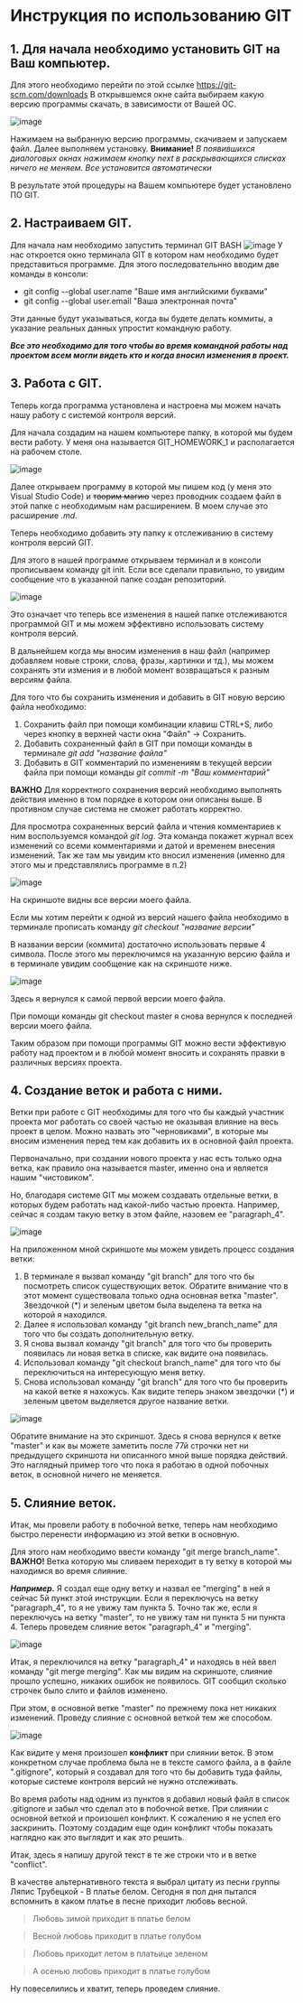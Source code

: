 
# Инструкция по использованию GIT
## 1. Для начала необходимо установить GIT на Ваш компьютер.
Для этого необходимо перейти по этой ссылке https://git-scm.com/downloads
В открывшемся окне сайта выбираем какую версию программы скачать, в зависимости от Вашей ОС.

![image](Download_GIT.png)

Нажимаем на выбранную версию программы, скачиваем и запускаем файл.
Далее выполняем установку. **Внимание!** *В появившихся диалоговых окнах нажимаем кнопку next в раскрывающихся списках ничего не меняем. Все установится автоматически*

В результате этой процедуры на Вашем компьютере будет установлено ПО GIT.

## 2. Настраиваем GIT.

Для начала нам необходимо запустить терминал GIT BASH ![image](Icon_GIT_BASH.png)
У нас откроется окно терминала GIT в котором нам необходимо будет представиться программе. Для этого последовательнно вводим две команды в консоли:

* git config --global user.name "Ваше имя английскими буквами"
* git config --global user.email "Ваша электронная почта"

Эти данные будут указываться, когда вы будете делать коммиты, а указание реальных данных упростит командную работу.

***Все это необходимо для того чтобы во время командной работы над проектом всем могли видеть кто и когда вносил изменения в проект.***

## 3. Работа с GIT.
Теперь когда программа установлена и настроена мы можем начать нашу работу с системой контроля версий. 

Для начала создадим на нашем компьютере папку, в которой мы будем вести работу. У меня она называется GIT_HOMEWORK_1 и располагается на рабочем столе.

![image](Desktop_folder.png)

Далее открываем программу в которой мы пишем код (у меня это Visual Studio Code) и ~~творим магию~~ через проводник создаем файл в этой папке с необходимым нам расширением. В моем случае это расширение *.md*.

Теперь необходимо добавить эту папку к отслеживанию в систему контроля версий GIT.

Для этого в нашей программе открываем терминал и в консоли прописываем команду git init. Если все сделали правильно, то увидим сообщение что в указанной папке создан репозиторий.

![image](git_init.png)

Это означает что теперь все изменения в нашей папке отслеживаются программой GIT и мы можем эффективно использовать систему контроля версий.

В дальнейшем когда мы вносим изменения в наш файл (например добавляем новые строки, слова, фразы, картинки и тд.), мы можем сохранять эти измения и в любой момент возвращаться к разным версиям файла.

Для того что бы сохранить изменения и добавить в GIT новую версию файла необходимо:

1. Сохранить файл при помощи комбинации клавиш CTRL+S, либо через кнопку в верхней части окна "Файл" -> Сохранить.
2. Добавить сохраненный файл в GIT при помощи команды в терминале *git add "название файла"*
3. Добавить в GIT комментарий по изменениям в текущей версии файла при помощи команды *git commit -m "Ваш комментарий"*

**ВАЖНО** Для корректного сохранения версий необходимо выполнять действия именно в том порядке в котором они описаны выше. В противном случае система не сможет работать корректно.

Для просмотра сохраненных версий файла и чтения комментариев к ним воспользуемся командой *git log*. Эта команда покажет журнал всех изменений со всеми комментариями и датой и временем внесения изменений. Так же там мы увидим кто вносил изменения (именно для этого мы и представлялись программе в п.2)

![image](git_log.png)

На скриншоте видны  все версии моего файла.

Если мы хотим перейти к одной из версий нашего файла необходимо в терминале прописать команду *git checkout "название версии"*

В названии версии (коммита) достаточно использовать первые 4 символа. После этого мы переключимся на указанную версию файла и в терминале увидим сообщение как на скриншоте ниже.

![image](Checkout.png)

Здесь я вернулся к самой первой версии моего файла.

При помощи команды git checkout master я снова вернулся к последней версии моего файла.

Таким образом при помощи программы GIT можно вести эффективую работу над проектом и в любой момент вносить и сохранять правки в различных версиях проекта.

## 4. Создание веток и работа с ними.

Ветки при работе с GIT необходимы для того что бы каждый участник проекта мог работать со своей частью не оказывая влияние на весь проект в целом. Можно назвать это "черновиками", в которые мы вносим изменения перед тем как добавить их в основной файл проекта.

Первоначально, при создании нового проекта у нас есть только одна ветка, как правило она называется master, именно она и является нашим "чистовиком".

Но, благодаря системе GIT мы можем создавать отдельные ветки, в которых будем работать над какой-либо частью проекта. Например, сейчас я создам такую ветку в этом файле, назовем ее "paragraph_4".

![image](branch_1.png)

На приложенном мной скриншоте мы можем увидеть процесс создания ветки:

1. В терминале я вызвал команду "git branch" для того что бы посмотреть список существующих веток. Обратите внимание что в этот момент существовала только одна основная ветка "master". Звездочкой (*) и зеленым цветом была выделена та ветка на которой я находился.
2. Далее я использовал команду "git branch new_branch_name" для того что бы создать дополнительную ветку.
3. Я снова вызвал команду "git branch" для того что бы проверить появилась ли новая ветка в списке, как видите она появилась.
4. Использовал команду "git checkout branch_name" для того что бы переключиться на интересующую меня ветку.
5. Снова использовал команду "git branch" для того что бы проверить на какой ветке я нахожусь. Как видите теперь знаком звездочки (*) и зеленым цветом выделяется другое название ветки.

![image](switch_to_master.png)

Обратите внимание на это скриншот. Здесь я снова вернулся к ветке "master" и как вы можете заметить после 77й строчки нет ни предыдущего скриншота ни описанного мной выше порядка действий. Это наглядный пример того что пока я работаю в одной побочных веток, в основной ничего не меняется.

## 5. Слияние веток.

Итак, мы провели работу в побочной ветке, теперь нам необходимо быстро перенести информацию из этой ветки в основную.

Для этого нам необходимо ввести команду "git merge branch_name". **ВАЖНО!** Ветка которую мы сливаем переходит в ту ветку в которой мы находимся во время слияние.

*__Например.__* Я создал еще одну ветку и назвал ее "merging" в ней я сейчас 5й пункт этой инструкции. Если я переключусь на ветку "paragraph_4", то я не увижу там пункта 5. Точно так же, если я переключусь на ветку "master", то не увижу там ни пункта 5 ни пункта 4. Теперь проведем слияние веток "paragraph_4" и "merging".

![image](correct_merging.png)

Итак, я переключился на ветку "paragraph_4" и находясь в ней ввел команду "git merge merging". Как мы видим на скриншоте, слияние прошло успешно, никаких ошибок не появилось. GIT сообщил сколько строчек было слито и файлов изменено.

При этом, в основной ветке "master" по прежнему пока нет никаких изменений. Проведу слияние с основной веткой тем же способом.

![image](conflict_1.png)

Как видите у меня произошел **конфликт** при слиянии веток. В этом конкретном случае проблема была не в тексте самого файла, а в файле ".gitignore", который я создавал для того что бы добавить туда файлы, которые системе контроля версий не нужно отслеживать.

Во время работы над одним из пунктов я добавил новый файл в список .gitignore и забыл что сделал это в побочной ветке. При слиянии с основной веткой и произошел конфликт. К сожалению я не успел его заскринить. Поэтому создадим еще один конфликт чтобы показать наглядно как это выглядит и как это решить.

Итак, здесь я напишу другой текст в те же строки что и в ветке "conflict".

В качестве альтернативного текста я выбрал цитату из песни группы Ляпис Трубецкой - В платье белом. Сегодня я пол дня пытался вспомнить в каком платье в песне приходит любовь весной.

>Любовь зимой приходит в платье белом

>Весной любовь приходит в платье голубом

>Любовь приходит летом в платьице зеленом

>А осенью любовь приходит в платье голубом

Ну повеселились и хватит, теперь проведем слияние.